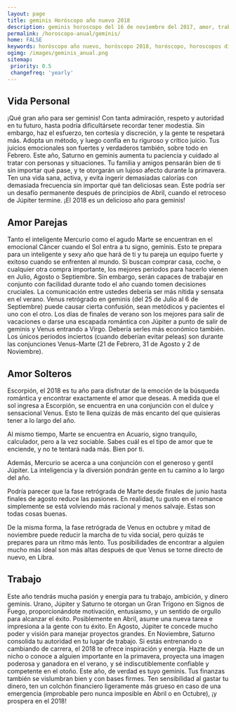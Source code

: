 ```yaml
---
layout: page
title: geminis Horóscopo año nuevo 2018 
description: geminis horoscopo del 16 de noviembre del 2017, amor, trabajo, vida personal. Todas las predicciones para geminis gratis. Disfruta este año nuevo.
permalink: /horoscopo-anual/geminis/
home: FALSE
keywords: horóscopo año nuevo, horóscopo 2018, horóscopo, horoscopos diarios gratis del dia de hoy, horóscopo diario gratis,horóscopo ano nuevo 2018, horóscopo esperanza gracia, horoscopo geminis 2018, horoscop, horóscopos gratis, horoscopo geminis, horoscopo geminis 2018 gratis, Tarot, Astrologia, Zodíaco, geminis, horoscopo gratis,tarot en femenino,videncia gratuita,horoscopos gratuitos,horóscopos, astrologia,videncia gratis
ogimg: /images/geminis_anual.png
sitemap:
 priority: 0.5
 changefreq: 'yearly'
---
```




## Vida Personal

¡Qué gran año para ser geminis! Con tanta admiración, respeto y autoridad en tu futuro, hasta podría dificultársete recordar tener modestia. Sin embargo, haz el esfuerzo, ten cortesía y discreción, y la gente te respetará más. 
Adopta un método, y luego confía en tu riguroso y crítico juicio. Tus juicios emocionales son fuertes y verdaderos también, sobre todo en Febrero. 
Este año, Saturno en geminis aumenta tu paciencia y cuidado al tratar con personas y situaciones. Tu familia y amigos pensarán bien de ti sin importar qué pase, y te otorgarán un lujoso afecto durante la primavera. 
Ten una vida sana, activa, y evita ingerir demasiadas calorías con demasiada frecuencia sin importar qué tan deliciosas sean. Este podría ser un desafío permanente después de principios de Abril, cuando el retroceso de Júpiter termine. 
¡El 2018 es un delicioso año para geminis!

## Amor Parejas

Tanto el inteligente Mercurio como el agudo Marte se encuentran en el emocional Cáncer cuando el Sol entra a tu signo, geminis. Esto te prepara para un inteligente y sexy año que hará de ti y tu pareja un equipo fuerte y exitoso cuando se enfrenten al mundo. 
Si buscan comprar casa, coche, o cualquier otra compra importante, los mejores periodos para hacerlo vienen en Julio, Agosto o Septiembre. Sin embargo, serán capaces de trabajar en conjunto con facilidad durante todo el año cuando tomen decisiones cruciales. 
La comunicación entre ustedes debería ser más nítida y sensata en el verano. Venus retrógrado en geminis (del 25 de Julio al 6 de Septiembre) puede causar cierta confusión, sean metódicos y pacientes el uno con el otro. 
Los días de finales de verano son los mejores para salir de vacaciones o darse una escapada romántica con Júpiter a punto de salir de geminis y Venus entrando a Virgo. Debería serles más económico también. 
Los únicos periodos inciertos (cuando deberían evitar peleas) son durante las conjunciones Venus-Marte (21 de Febrero, 31 de Agosto y 2 de Noviembre). 

## Amor Solteros

Escorpión, el 2018 es tu año para disfrutar de la emoción de la búsqueda romántica y encontrar exactamente el amor que deseas. A medida que el sol ingresa a Escorpión, se encuentra en una conjunción con el dulce y sensacional Venus. Esto te llena quizás de más encanto del que quisieras tener a lo largo del año.


Al mismo tiempo, Marte se encuentra en Acuario, signo tranquilo, calculador, pero a la vez sociable. Sabes cuál es el tipo de amor que te enciende, y no te tentará nada más. Bien por ti.


Además, Mercurio se acerca a una conjunción con el generoso y gentil Júpiter. La inteligencia y la diversión pondrán gente en tu camino a lo largo del año.


Podría parecer que la fase retrógrada de Marte desde finales de junio hasta finales de agosto reduce las pasiones. En realidad, tu gusto en el romance simplemente se está volviendo más racional y menos salvaje. Estas son todas cosas buenas.


De la misma forma, la fase retrógrada de Venus en octubre y mitad de noviembre puede reducir la marcha de tu vida social, pero quizás te prepares para un ritmo más lento. Tus posibilidades de encontrar a alguien mucho más ideal son más altas después de que Venus se torne directo de nuevo, en Libra.









## Trabajo

Este año tendrás mucha pasión y energía para tu trabajo, ambición, y dinero geminis. Urano, Júpiter y Saturno te otorgan un Gran Trígono en Signos de Fuego, proporcionándote motivación, entusiasmo, y un sentido de orgullo para alcanzar el éxito. 
Posiblemente en Abril, asume una nueva tarea e impresiona a la gente con tu éxito. En Agosto, Júpiter te concede mucho poder y visión para manejar proyectos grandes. En Noviembre, Saturno consolida tu autoridad en tu lugar de trabajo. 
Si estás entrenando o cambiando de carrera, el 2018 te ofrece inspiración y energía. Hazte de un nicho o conoce a alguien importante en la primavera, proyecta una imagen poderosa y ganadora en el verano, y sé indiscutiblemente confiable y competente en el otoño. Este año, de verdad es tuyo geminis. 
Tus finanzas también se vislumbran bien y con bases firmes. Ten sensibilidad al gastar tu dinero, ten un colchón financiero ligeramente más grueso en caso de una emergencia (improbable pero nunca imposible en Abril o en Octubre), ¡y prospera en el 2018!